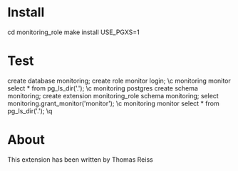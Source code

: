Install
=======
cd monitoring_role
make install USE_PGXS=1

Test
====

create database monitoring;
create role monitor login;
\c monitoring monitor
select * from pg_ls_dir('.');
\c monitoring postgres
create schema monitoring;
create extension monitoring_role schema monitoring;
select monitoring.grant_monitor('monitor');
\c monitoring monitor
select * from pg_ls_dir('.');
\q

About
=====

This extension has been written by Thomas Reiss

